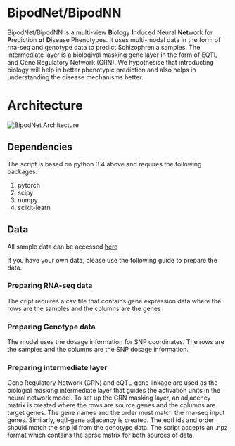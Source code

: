 # BipodNet/BipodNN

BipodNet/BipodNN is a multi-view **B**iology **I**nduced Neural **Net**work for **P**rediction **o**f **D**isease Phenotypes. It uses multi-modal data in the form of rna-seq and genotype data to predict Schizophrenia samples. The intermediate layer is a biologival masking gene layer in the form of EQTL and Gene Regulatory Network (GRN). We hypothesise that introducting biology will help in better phenotypic prediction and also helps in understanding the disease mechanisms better.

# Architecture

![BipodNet Architecture](https://user-images.githubusercontent.com/18314073/124612169-bc616880-de37-11eb-969a-16dc36ca0767.png)

## Dependencies
The script is based on python 3.4 above and requires the following packages:
1. pytorch
2. scipy
3. numpy
4. scikit-learn

## Data
All sample data can be accessed [here](https://uwmadison.box.com/s/as518bcuttpkdonads64iriqfdd1aixl)

If you have your own data, please use the following guide to prepare the data.

### Preparing RNA-seq data
The cript requires a csv file that contains gene expression data where the rows are the samples and the columns are the genes

### Preparing Genotype data
The model uses the dosage information for SNP coordinates. The rows are the samples  and the columns are the SNP dosage information.

### Preparing intermediate layer
Gene Regulatory Network (GRN) and eQTL-gene linkage are used as the biologial masking intermediate layer that guides the activation units in the neural network model. To set up the GRN masking layer, an adjacency matrix is created where the rows are source genes and the columns are target genes. The gene names and the order must match the rna-seq input genes. Similarly, eqtl-gene adjacency is created. The eqtl ids and order should match the snp id from the genotype data. The script accepts an .npz format which contains the sprse matrix for both sources of data.



